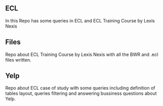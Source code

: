 ## ECL
In this Repo has some queries in ECL and ECL Training Course by Lexis Nexis

## Files
Repo about ECL Training Course by Lexis Nexis with all the BWR and .ecl files written.

## Yelp
Repo about ECL case of study with some queries including definition of tables layout, queries filtering and answering bussiness questions about Yelp.

